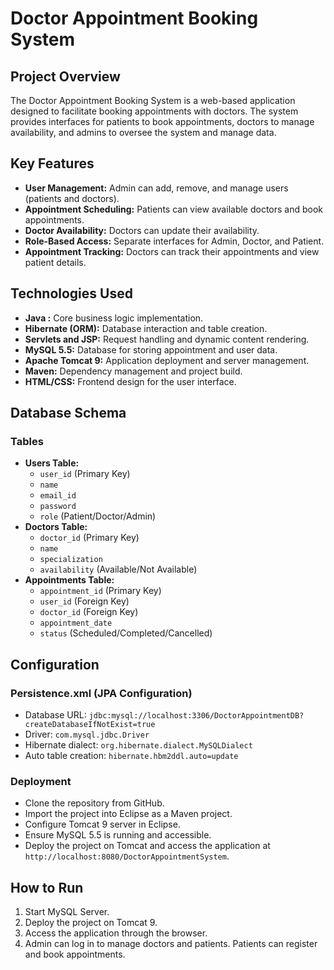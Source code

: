 # Doctor Appointment Booking System

## Project Overview
The Doctor Appointment Booking System is a web-based application designed to facilitate booking appointments with doctors. The system provides interfaces for patients to book appointments, doctors to manage availability, and admins to oversee the system and manage data.

## Key Features
- **User Management:** Admin can add, remove, and manage users (patients and doctors).
- **Appointment Scheduling:** Patients can view available doctors and book appointments.
- **Doctor Availability:** Doctors can update their availability.
- **Role-Based Access:** Separate interfaces for Admin, Doctor, and Patient.
- **Appointment Tracking:** Doctors can track their appointments and view patient details.

## Technologies Used
- **Java :** Core business logic implementation.
- **Hibernate (ORM):** Database interaction and table creation.
- **Servlets and JSP:** Request handling and dynamic content rendering.
- **MySQL 5.5:** Database for storing appointment and user data.
- **Apache Tomcat 9:** Application deployment and server management.
- **Maven:** Dependency management and project build.
- **HTML/CSS:** Frontend design for the user interface.

## Database Schema
### Tables
- **Users Table:**
  - `user_id` (Primary Key)
  - `name`
  - `email_id`
  - `password`
  - `role` (Patient/Doctor/Admin)
- **Doctors Table:**
  - `doctor_id` (Primary Key)
  - `name`
  - `specialization`
  - `availability` (Available/Not Available)
- **Appointments Table:**
  - `appointment_id` (Primary Key)
  - `user_id` (Foreign Key)
  - `doctor_id` (Foreign Key)
  - `appointment_date`
  - `status` (Scheduled/Completed/Cancelled)

## Configuration
### Persistence.xml (JPA Configuration)
- Database URL: `jdbc:mysql://localhost:3306/DoctorAppointmentDB?createDatabaseIfNotExist=true`
- Driver: `com.mysql.jdbc.Driver`
- Hibernate dialect: `org.hibernate.dialect.MySQLDialect`
- Auto table creation: `hibernate.hbm2ddl.auto=update`

### Deployment
- Clone the repository from GitHub.
- Import the project into Eclipse as a Maven project.
- Configure Tomcat 9 server in Eclipse.
- Ensure MySQL 5.5 is running and accessible.
- Deploy the project on Tomcat and access the application at `http://localhost:8080/DoctorAppointmentSystem`.

## How to Run
1. Start MySQL Server.
2. Deploy the project on Tomcat 9.
3. Access the application through the browser.
4. Admin can log in to manage doctors and patients. Patients can register and book appointments.
